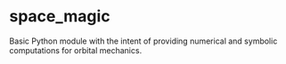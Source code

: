 # space_magic
Basic Python module with the intent of providing numerical and symbolic computations for orbital mechanics.
